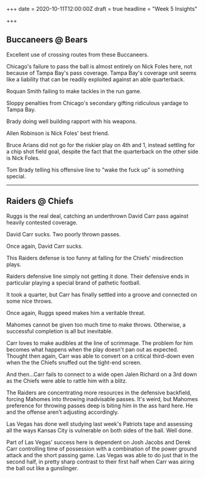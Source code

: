 +++
date = 2020-10-11T12:00:00Z
draft = true
headline = "Week 5 Insights"

+++
## Buccaneers @ Bears

Excellent use of crossing routes from these Buccaneers.

Chicago's failure to pass the ball is almost entirely on Nick Foles here, not because of Tampa Bay's pass coverage. Tampa Bay's coverage unit seems like a liability that can be readily exploited against an able quarterback.

Roquan Smith failing to make tackles in the run game.

Sloppy penalties from Chicago's secondary gifting ridiculous yardage to Tampa Bay.

Brady doing well building rapport with his weapons.

Allen Robinson is Nick Foles' best friend.

Bruce Arians did not go for the riskier play on 4th and 1, instead settling for a chip shot field goal, despite the fact that the quarterback on the other side is Nick Foles.

Tom Brady telling his offensive line to "wake the fuck up" is something special.

***

## Raiders @ Chiefs

Ruggs is the real deal, catching an underthrown David Carr pass against heavily contested coverage.

David Carr sucks. Two poorly thrown passes.

Once again, David Carr sucks.

This Raiders defense is too funny at falling for the Chiefs' misdirection plays.

Raiders defensive line simply not getting it done. Their defensive ends in particular playing a special brand of pathetic football.

It took a quarter, but Carr has finally settled into a groove and connected on some nice throws.

Once again, Ruggs speed makes him a veritable threat.

Mahomes cannot be given too much time to make throws. Otherwise, a successful completion is all but inevitable.

Carr loves to make audibles at the line of scrimmage. The problem for him becomes what happens when the play doesn't pan out as expected. Thought then again, Carr was able to convert on a critical third-down even when the the Chiefs snuffed out the tight-end screen. 

And then...Carr fails to connect to a wide open Jalen Richard on a 3rd down as the Chiefs were able to rattle him with a blitz.

The Raiders are concentrating more resources in the defensive backfield, forcing Mahomes into throwing inadvisable passes. It's weird, but Mahomes preference for throwing passes deep is biting him in the ass hard here. He and the offense aren't adjusting accordingly.

Las Vegas has done well studying last week's Patriots tape and assessing all the ways Kansas City is vulnerable on both sides of the ball. Well done.

Part of Las Vegas' success here is dependent on Josh Jacobs and Derek Carr controlling time of possession with a combination of the power ground attack and the short passing game. Las Vegas was able to do just that in the second half, in pretty sharp contrast to their first half when Carr was airing the ball out like a gunslinger.